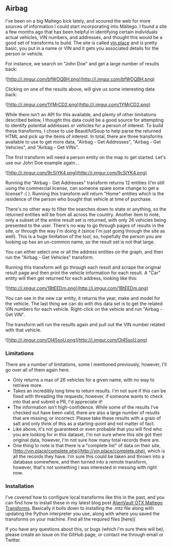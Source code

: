 ## Airbag

I've been on a big Maltego kick lately, and scoured the web for more sources of information I could start incorporating into Maltego. I found a site a few months ago that has been helpful in identifying certain individuals actual vehicles, VIN numbers, and addresses, and thought this would be a good set of transforms to build. The site is called [vin.place](http://vin.place/) and is pretty basic, you put in a name or VIN and it gets you associated details for the person or vehicle.

For instance, we search on "John Doe" and get a large number of results back:

![http://i.imgur.com/bfWOQBH.png](http://i.imgur.com/bfWOQBH.png)

Clicking on one of the results above, will give us some interesting data back:

![http://i.imgur.com/1YMrCD2.png](http://i.imgur.com/1YMrCD2.png)

While there isn't an API for this available, and plenty of other limitations described below, I thought this data could be a good source for attempting to identify potential addresses or vehicles for a person of interest. To build these transforms, I chose to use BeautifulSoup to help parse the returned HTML and pick up the items of interest. In total, there are three transforms available to use to get more data, "Airbag - Get Addresses", "Airbag - Get Vehicles", and "Airbag - Get VINs". 

The first transform will need a person entity on the map to get started. Let's use our John Doe example again...

![http://i.imgur.com/9cSjYK4.png](http://i.imgur.com/9cSjYK4.png)

Running the "Airbag - Get Addresses" transform returns 12 entities (I'm still using the commercial license, can someone spare some change to get a license? :( ). Running this transform will return "Home" entities which is the residence of the person who bought that vehicle at time of purchase.

There's no other way to filter the searches down to state or anything, so the returned entities will be from all across the country. Another item to note, only a subset of the entire result set is returned, with only 26 vehicles being presented to the user. There's no way to go through pages of results in the site, or through the way I'm doing it (since I'm just going through the site as well). This is a huge limitation of the tool, so, hopefully the person you are looking up has an un-common name, so the result set is not that large.

You can either select one or all the address entities on the graph, and then run the "Airbag - Get Vehicles" transform.

Running this transform will go through each result and scrape the original result page and then print the vehicle information for each result. A "Car" entity will then get returned for each address, looking like this:

![http://i.imgur.com/1BtEEDm.png](http://i.imgur.com/1BtEEDm.png)

You can see in the new car entity, it returns the year, make and model for the vehicle. The last thing we can do with this data set is to get the related VIN numbers for each vehicle. Right-click on the vehicle and run "Airbag - Get VIN". 

The transform will run the results again and pull out the VIN number related with that vehicle.

![http://i.imgur.com/Ol45soU.png](http://i.imgur.com/Ol45soU.png)

### Limitations

There are a number of limitations, some I mentioned previously, however, I'll go over all of them again here.

- Only returns a max of 26 vehicles for a given name, with no way to retrieve more.
- Takes an incredibly long time to return results. I'm not sure if this can be fixed with threading the requests, however, if someone wants to check into that and submit a PR, I'd appreciate it!
- The information isn't high-confidence. While some of the results I've checked out have been valid, there are also a large number of results that are missing, or incorrect. Please take these results with a grain of salt and only think of this as a starting-point and not matter of fact.
- Like above, it's not guaranteed or even probable that you will find who you are looking for in this dataset, I'm not sure where this site got their original data, however, I'm not sure how many total records there are. 
- One thing to note is that there is a "complete list" of data on their site, [http://vin.place/complete.php](http://vin.place/complete.php), which is all the records they have. I'm sure this could be taken and thrown into a database somewhere, and then turned into a remote transform, however, that's not something I was interested in messing with right now.

### Installation

I've covered how to configure local transforms like this in the past, and you can find how to install these in my latest blog post [AlienVault OTX Maltego Transforms](https://nullsecure.org/alienvault-otx-maltego-transforms/). Basically it boils down to installing the .mtz file along with updating the Python interpreter you use, along with where you saved the transforms on your machine. Find all the required files [here](

If you have any questions about this, or bugs (which I'm sure there will be), please create an issue on the GitHub page, or contact me through email or Twitter.
